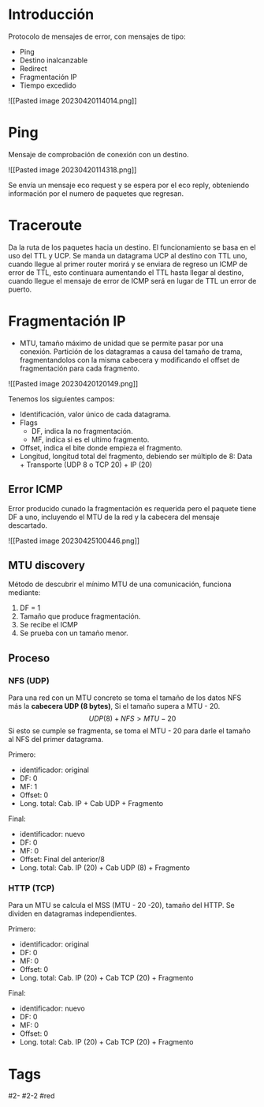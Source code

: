 # Introducción
Protocolo de mensajes de error, con mensajes de tipo:
- Ping
- Destino inalcanzable
- Redirect
- Fragmentación IP
- Tiempo excedido

![[Pasted image 20230420114014.png]]

# Ping
Mensaje de comprobación de conexión con un destino.

![[Pasted image 20230420114318.png]]

Se envía un mensaje eco request y se espera por el eco reply, obteniendo información por el numero de paquetes que regresan.
# Traceroute
Da la ruta de los paquetes hacia un destino.
El funcionamiento se basa en el uso del TTL  y UCP. Se manda un datagrama UCP al destino con TTL uno, cuando llegue al primer router morirá y se enviara de regreso un ICMP de error de TTL, esto continuara aumentando el TTL hasta llegar al destino, cuando llegue el mensaje de error de ICMP será en lugar de TTL un error de puerto.
# Fragmentación IP
- MTU, tamaño máximo de unidad que se permite pasar por una conexión.
Partición de los datagramas a causa del tamaño de trama, fragmentandolos con la misma cabecera y modificando el offset de fragmentación para cada fragmento.

![[Pasted image 20230420120149.png]]

Tenemos los siguientes campos:
- Identificación, valor único de cada datagrama.
- Flags
	- DF, indica la no fragmentación.
	- MF, indica si es el ultimo fragmento.
- Offset, indica el bite donde empieza el fragmento.
- Longitud, longitud total del fragmento, debiendo ser múltiplo de 8: Data + Transporte (UDP 8 o TCP 20) + IP (20)

## Error ICMP
Error producido cunado la fragmentación es requerida pero el paquete tiene DF a uno, incluyendo el MTU de la red y la cabecera del mensaje descartado.

![[Pasted image 20230425100446.png]]

## MTU discovery
Método de descubrir el mínimo MTU  de una comunicación, funciona mediante:
1. DF = 1
2. Tamaño que produce fragmentación.
3. Se recibe el ICMP
4. Se prueba con un tamaño menor.

## Proceso
### NFS (UDP)
Para una red con un MTU concreto se toma el tamaño de los datos NFS más la **cabecera UDP (8 bytes)**, Si el tamaño supera a MTU - 20.
$$UDP(8)+NFS>MTU-20$$
Si esto se cumple se fragmenta, se toma el MTU - 20 para darle el tamaño al NFS del primer datagrama.

Primero:
- identificador: original
- DF: 0
- MF: 1
- Offset: 0
- Long. total: Cab. IP + Cab UDP + Fragmento

Final:
- identificador: nuevo
- DF: 0
- MF: 0
- Offset: Final del anterior/8
- Long. total: Cab. IP (20) + Cab UDP (8) + Fragmento

### HTTP (TCP)
Para un MTU se calcula el MSS (MTU - 20 -20), tamaño del HTTP. Se dividen en datagramas independientes.

Primero:
- identificador: original
- DF: 0
- MF: 0
- Offset: 0
- Long. total: Cab. IP (20) + Cab TCP (20) + Fragmento

Final:
- identificador: nuevo
- DF: 0
- MF: 0
- Offset: 0
- Long. total: Cab. IP (20) + Cab TCP (20) + Fragmento

# Tags
#2- 
#2-2 
#red 
